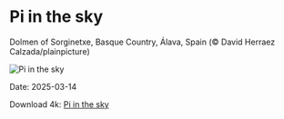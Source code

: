 # Pi in the sky

Dolmen of Sorginetxe, Basque Country, Álava, Spain (© David Herraez Calzada/plainpicture)

![Pi in the sky](https://bing.com/th?id=OHR.BasqueDolmen_EN-US9089569057_UHD.jpg&rf=LaDigue_UHD.jpg&pid=hp&w=1024&h=576&rs=1&c=4)

Date: 2025-03-14

Download 4k: [Pi in the sky](https://bing.com/th?id=OHR.BasqueDolmen_EN-US9089569057_UHD.jpg&rf=LaDigue_UHD.jpg&pid=hp&w=3840&h=2160&rs=1&c=4)

